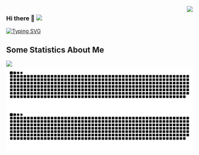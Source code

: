 <img src="https://github-readme-stats.vercel.app/api?username=Zerek-Cheng&show_icons=true&theme=radical" align="right">

### Hi there 👋 ![](https://komarev.com/ghpvc/?username=Zerek-Cheng)
[![Typing SVG](https://readme-typing-svg.demolab.com?font=Oswald&size=20&duration=1500&pause=3000&color=0E96F7&center=%E7%9C%9F%E7%9A%84&vCenter=%E7%9C%9F%E7%9A%84&width=300&height=100&lines=Here+is+Zerek-Cheng's+Github+Profile)](https://git.io/typing-svg)
  
  
  
**Some Statistics About Me**
---
![](https://github-readme-stats.vercel.app/api/top-langs/?username=Zerek-Cheng&layout=compact)
![GitHub Snake Light](github-snake.svg#gh-light-mode-only)
![GitHub Snake dark](github-snake-dark.svg#gh-dark-mode-only)
